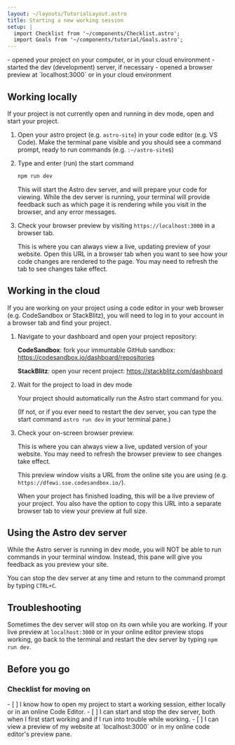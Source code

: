 ```yaml
---
layout: ~/layouts/TutorialLayout.astro
title: Starting a new working session
setup: |
  import Checklist from '~/components/Checklist.astro';
  import Goals from '~/components/tutorial/Goals.astro';
---
```


<Goals>
  - opened your project on your computer, or in your cloud environment
  - started the dev (development) server, if necessary
  - opened a browser preview at `localhost:3000` or in your cloud environment
</Goals>

## Working locally

If your project is not currently open and running in dev mode, open and start your project.

1. Open your astro project (e.g. `astro-site`) in your code editor (e.g. VS Code).
Make the terminal pane visible and you should see a command prompt, ready to run commands (e.g. `:~/astro-site$`)

2. Type and enter (run) the start command 

    ```sh
    npm run dev
    ```
    This will start the Astro dev server, and will prepare your code for viewing. While the dev server is running, your terminal will provide feedback such as which page it is rendering while you visit in the browser, and any error messages.

3. Check your browser preview by visiting `https://localhost:3000` in a browser tab.

    This is where you can always view a live, updating preview of your website. Open this URL in a browser tab when you want to see how your code changes are rendered to the page. You may need to refresh the tab to see changes take effect.

## Working in the cloud

If you are working on your project using a code editor in your web browser (e.g. CodeSandbox or StackBlitz), you will need to log in to your account in a browser tab and find your project.

1. Navigate to your dashboard and open your project repository:

    **CodeSandbox**: fork your immuntable GitHub sandbox: https://codesandbox.io/dashboard/repositories

    **StackBlitz**: open your recent project: https://stackblitz.com/dashboard


2. Wait for the project to load in dev mode

    Your project should automatically run the Astro start command for you. 

    (If not, or if you ever need to restart the dev server, you can type the start command `astro run dev` in your terminal pane.)


3. Check your on-screen browser preview.

    This is where you can always view a live, updated version of your website. You may need to refresh the browser preview to see changes take effect.

    This preview window visits a URL from the online site you are using (e.g. `https://dfewi.sse.codesandbox.io/`). 

    When your project has finished loading, this will be a live preview of your project. You also have the option to copy this URL into a separate browser tab to view your preview at full size.


## Using the Astro dev server

While the Astro server is running in dev mode, you will NOT be able to run commands in your terminal window. Instead, this pane will give you feedback as you preview your site.

You can stop the dev server at any time and return to the command prompt by typing `CTRL+C`.

## Troubleshooting

Sometimes the dev server will stop on its own while you are working. If your live preview at `localhost:3000` or in your online editor preview stops working, go back to the terminal and restart the dev server by typing `npm run dev`.

## Before you go

### Checklist for moving on

<Checklist key="session">
- [ ] I know how to open my project to start a working session, either locally or in an online Code Editor.
- [ ] I can start and stop the dev server, both when I first start working and if I run into trouble while working.
- [ ] I can view a preview of my website at `localhost:3000` or in my online code editor's preview pane.
</Checklist>
